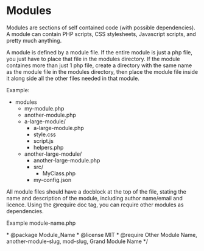 # Modules

Modules are sections of self contained code (with possible dependencies). A module can contain PHP scripts, CSS stylesheets, Javascript scripts, and pretty much anything.

A module is defined by a module file. If the entire module is just a php file, you just have to place that file in the modules directory. If the module containes more than just 1 php file, create a directory with the same name as the module file in the modules directory, then place the module file inside it along side all the other files needed in that module.

Example:

* modules
	* my-module.php
	* another-module.php
	* a-large-module/
		* a-large-module.php
		* style.css
		* script.js
		* helpers.php
	* another-large-module/
		* another-large-module.php
		* src/
			* MyClass.php
		* my-config.json

All module files should have a docblock at the top of the file, stating the name and description of the module, including author name/email and licence. Using the @require doc tag, you can require other modules as dependencies.

Example module-name.php

<?php
/**
 * Module Name
 *
 * Module Description
 *
 * @author  Author Name <author@email.com>
 * @package Module_Name
 * @license MIT
 * @require Other Module Name, another-module-slug, mod-slug, Grand Module Name
 */

